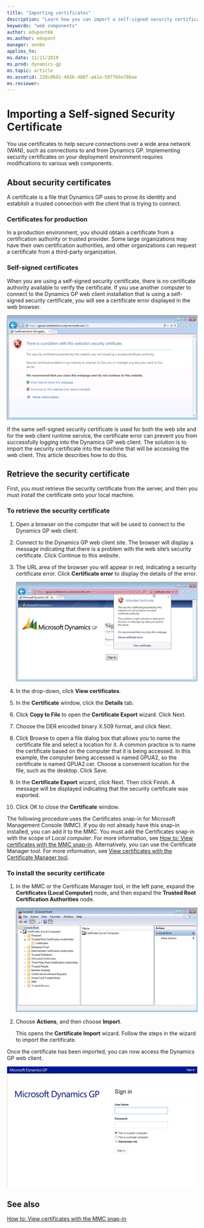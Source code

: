 ```yaml
---
title: "Importing certificates"
description: "Learn how you can import a self-signed security certificate for Dynamics GP for test reasons."
keywords: "web components"
author: edupont04
ms.author: edupont
manager: annbe
applies_to: 
ms.date: 11/11/2019
ms.prod: dynamics-gp
ms.topic: article
ms.assetid: 220c0681-465b-4887-a41a-597769a786ae
ms.reviewer: 
---
```


# Importing a Self-signed Security Certificate

You use certificates to help secure connections over a wide area network (WAN), such as connections to and from Dynamics GP. Implementing security certificates on your deployment environment requires modifications to various web components.  

## About security certificates

A certificate is a file that Dynamics GP uses to prove its identity and establish a trusted connection with the client that is trying to connect.  

### Certificates for production

In a production environment, you should obtain a certificate from a certification authority or trusted provider. Some large organizations may have their own certification authorities, and other organizations can request a certificate from a third-party organization.  

### Self-signed certificates

When you are using a self-signed security certificate, there is no certificate authority available to verify the certificate. If you use another computer to connect to the Dynamics GP web client installation that is using a self-signed security certificate, you will see a certificate error displayed in the web browser.

![shows the error page in a browser when a dynamics gp deployment uses a certificate with a problem.](media/manage-certificate-error.png "Certificates")  

If the same self-signed security certificate is used for both the web site and for the web client runtime service, the certificate error can prevent you from successfully logging into the Dynamics GP web client. The solution is to import the security certificate into the machine that will be accessing the web client. This article describes how to do this.  

## Retrieve the security certificate

First, you must retrieve the security certificate from the server, and then you must install the certificate onto your local machine.

### To retrieve the security certificate

1. Open a browser on the computer that will be used to connect to the Dynamics GP web client.

2. Connect to the Dynamics GP web client site. The browser will display a message indicating that there is a problem with the web site’s security certificate. Click Continue to this website.

3. The URL area of the browser you will appear in red, indicating a security certificate error. Click **Certificate error** to display the details of the error.

    ![shows a popup with a warning about an untrusted certificate in the dynamics gp login screen.](media/manage-certificate-unrtusted.png "Certificates")  

4. In the drop-down, click **View certificates**.

5. In the **Certificate** window, click the **Details** tab.

6. Click **Copy to File** to open the **Certificate Export** wizard. Click Next.

7. Choose the DER encoded binary X.509 format, and click Next.

8. Click Browse to open a file dialog box that allows you to name the certificate file and select a location for it. A common practice is to name the certificate based on the computer that it is being accessed. In this example, the computer being accessed is named GPUA2, so the certificate is named GPUA2.cer. Choose a convenient location for the file, such as the desktop. Click Save.

9. In the **Certificate Export** wizard, click Next. Then click Finish. A message will be displayed indicating that the security certificate was exported.

10. Click OK to close the **Certificate** window.

The following procedure uses the Certificates snap-in for Microsoft Management Console (MMC). If you do not already have this snap-in installed, you can add it to the MMC. You must add the Certificates snap-in with the scope of *Local computer*. For more information, see [How to: View certificates with the MMC snap-in](/dotnet/framework/wcf/feature-details/how-to-view-certificates-with-the-mmc-snap-in). Alternatively, you can use the Certificate Manager tool. For more information, see [View certificates with the Certificate Manager tool](/dotnet/framework/wcf/feature-details/how-to-view-certificates-with-the-mmc-snap-in#view-certificates-with-the-certificate-manager-tool).

### To install the security certificate

1. In the MMC or the Certificate Manager tool, in the left pane, expand the **Certificates (Local Computer)** node, and then expand the **Trusted Root Certification Authorities** node.

    ![shows the certificates console snap-in.](media/manage-certificate-mmc.png "Certificates")  

2. Choose **Actions**, and then choose **Import**.  

    This opens the **Certificate Import** wizard. Follow the steps in the wizard to import the certificate.

Once the certificate has been imported, you can now access the Dynamics GP web client.  

![shows the login screen to dynamics gp in the browser.](media/install-web-login-03.png "GP login")  

## See also

[How to: View certificates with the MMC snap-in](/dotnet/framework/wcf/feature-details/how-to-view-certificates-with-the-mmc-snap-in)  